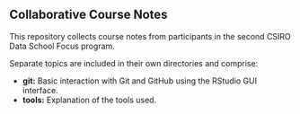 ## Collaborative Course Notes

This repository collects course notes from participants in the second CSIRO Data School Focus program.

Separate topics are included in their own directories and comprise:

 - **git:** Basic interaction with Git and GitHub using the RStudio GUI interface.
 - **tools:** Explanation of the tools used.
